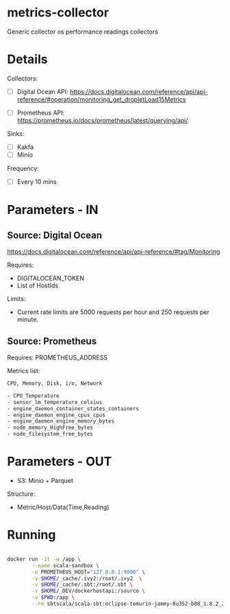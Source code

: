 # metrics-collector

Generic collector os performance readings collectors


# Details

Collectors: 
- [ ] Digital Ocean API: https://docs.digitalocean.com/reference/api/api-reference/#operation/monitoring_get_dropletLoad15Metrics

- [ ] Prometheus API: https://prometheus.io/docs/prometheus/latest/querying/api/

Sinks:
- [ ] Kakfa
- [ ] Minio

Frequency: 
- [ ] Every 10 mins


# Parameters - IN

## Source: Digital Ocean 
https://docs.digitalocean.com/reference/api/api-reference/#tag/Monitoring

Requires: 
- DIGITALOCEAN_TOKEN
- List of HostIds

Limits: 
- Current rate limits are 5000 requests per hour and 250 requests per minute.

## Source: Prometheus

Requires: PROMETHEUS_ADDRESS

Metrics list:

```bash 
CPU, Memory, Disk, i/o, Network

- CPU_Temperature
- sensor_lm_temperature_celsius
- engine_daemon_container_states_containers
- engine_daemon_engine_cpus_cpus
- engine_daemon_engine_memory_bytes
- node_memory_HighFree_bytes
- node_filesystem_free_bytes
```


# Parameters - OUT

- S3: Minio + Parquet

Structure: 
- Metric/Host/Data(Time,Reading)


# Running 

```bash 

docker run -it -w /app \
        --name scala-sandbox \
        -e PROMETHEUS_HOST="127.0.0.1:9090" \
        -v $HOME/_cache/.ivy2:/root/.ivy2  \
        -v $HOME/_cache/.sbt:/root/.sbt \
        -v $HOME/_DEV/dockerhostapi:/source \
        -v $PWD:/app \
        --rm sbtscala/scala-sbt:eclipse-temurin-jammy-8u352-b08_1.8.2_2.12.17 /bin/bash
```